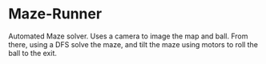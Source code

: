 # Maze-Runner
Automated Maze solver. Uses a camera to image the map and ball. From there, using a DFS solve the maze, and tilt the maze using motors to roll the ball to the exit.
